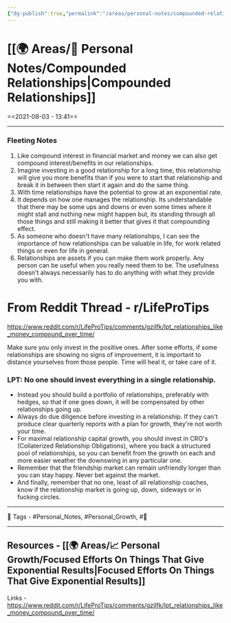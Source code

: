 ```yaml
---
{"dg-publish":true,"permalink":"/areas/personal-notes/compounded-relationships/","dgPassFrontmatter":true,"noteIcon":"1","created":"2023-11-14T21:08:40.247+05:30","updated":"2023-12-14T00:09:01.062+05:30"}
---
```


# [[🌍 Areas/📧 Personal Notes/Compounded Relationships\|Compounded Relationships]]
==2021-08-03 - 13:41==

---
### Fleeting Notes
1. Like compound interest in financial market and money we can also get compound interest/benefits in our relationships.
2. Imagine investing in a good relationship for a long time, this relationship will give you more benefits than if you were to start that relationship and break it in between then start it again and do the same thing.
3. With time relationships have the potential to grow at an exponential rate.
4. It depends on how one manages the relationship. Its understandable that there may be some ups and downs or even some times where it might stall and nothing new might happen but, its standing through all those things and still making it better that gives it that compounding effect.
5. As someone who doesn't have many relationships, I can see the importance of how relationships can be valuable in life, for work related things or even for life in general.
6. Relationships are assets if you can make them work properly. Any person can be useful when you really need them to be. The usefulness doesn't always necessarily has to do anything with what they provide you with.

# From Reddit Thread - r/LifeProTips
https://www.reddit.com/r/LifeProTips/comments/gzjlfk/lpt_relationships_like_money_compound_over_time/

Make sure you only invest in the positive ones. After some efforts, if some relationships are showing no signs of improvement, it is important to distance yourselves from those people. Time will heal it, or take care of it.

### LPT: No one should invest everything in a single relationship.
-   Instead you should build a portfolio of relationships, preferably with hedges, so that if one goes down, it will be compensated by other relationships going up.
-   Always do due diligence before investing in a relationship. If they can't produce clear quarterly reports with a plan for growth, they're not worth your time.
-   For maximal relationship capital growth, you should invest in CRO's (Collaterized Relationship Obligations), where you back a structured pool of relationships, so you can benefit from the growth on each and more easier weather the downswing in any particular one.
-   Remember that the friendship market can remain unfriendly longer than you can stay happy. Never bet against the market.
-   And finally, remember that no one, least of all relationship coaches, know if the relationship market is going up, down, sideways or in fucking circles.

---
🧶 Tags - #Personal_Notes, #Personal_Growth, #🌱 

---
Resources - [[🌍 Areas/📈 Personal Growth/Focused Efforts On Things That Give Exponential Results\|Focused Efforts On Things That Give Exponential Results]]
---
Links - https://www.reddit.com/r/LifeProTips/comments/gzjlfk/lpt_relationships_like_money_compound_over_time/